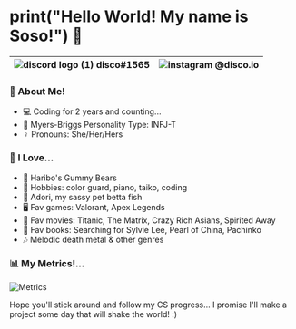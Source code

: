 
# **print("Hello World! My name is Soso!")** :wave: 


| ![discord logo (1)](https://user-images.githubusercontent.com/80224791/181578951-88f1920b-8d19-44bc-ba29-90346400b18a.png) disco#1565 | ![instagram](https://user-images.githubusercontent.com/80224791/181579545-c8ea1583-e8b5-4aec-8197-3dddb72ce599.png) @disco.io |
| -------------  | -------------  |

### :book: About Me!

- :computer: Coding for 2 years and counting...
- :brain: Myers-Briggs Personality Type: INFJ-T 
- :female_sign: Pronouns: She/Her/Hers

### :sparkling_heart: I Love...

- :lollipop: Haribo's Gummy Bears
- :crossed_flags: Hobbies: color guard, piano, taiko, coding
- :flags: Adori, my sassy pet betta fish
- :desktop_computer: Fav games: Valorant, Apex Legends
- :popcorn: Fav movies: Titanic, The Matrix, Crazy Rich Asians, Spirited Away
- :book: Fav books: Searching for Sylvie Lee, Pearl of China, Pachinko
- :notes: Melodic death metal & other genres

### :bar_chart: My Metrics!...

![Metrics](https://metrics.lecoq.io/disco-io?template=classic&base.repositories=0&base.metadata=0&languages=1&habits=1&base=header%2C%20activity%2C%20community%2C%20repositories%2C%20metadata&base.indepth=false&base.hireable=false&base.skip=false&languages=false&languages.limit=8&languages.threshold=0%25&languages.other=false&languages.colors=github&languages.sections=most-used&languages.indepth=false&languages.analysis.timeout=15&languages.analysis.timeout.repositories=7.5&languages.categories=markup%2C%20programming&languages.recent.categories=markup%2C%20programming&languages.recent.load=300&languages.recent.days=14&habits=false&habits.from=200&habits.days=14&habits.facts=true&habits.charts=false&habits.charts.type=classic&habits.trim=false&habits.languages.limit=8&habits.languages.threshold=0%25&config.timezone=America%2FNew_York)

Hope you'll stick around and follow my CS progress... I promise I'll make a project some day that will shake the world! :)
